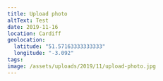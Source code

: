 ```yaml
---
title: Upload photo
altText: Test
date: 2019-11-16
location: Cardiff
geolocation: 
  latitude: "51.57163333333333"
  longitude: "-3.092"
tags: 
image: /assets/uploads/2019/11/upload-photo.jpg
---
```

